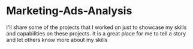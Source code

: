 # Marketing-Ads-Analysis
 I'll share some of the projects  that I worked on just to showcase my skills and capabilities on these projects. It is a great place for me to tell a story and let others know more about my skills





  

